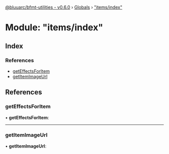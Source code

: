 [@bluuarc/bfmt-utilities - v0.6.0](../README.md) › [Globals](../globals.md) › ["items/index"](_items_index_.md)

# Module: "items/index"

## Index

### References

* [getEffectsForItem](_items_index_.md#geteffectsforitem)
* [getItemImageUrl](_items_index_.md#getitemimageurl)

## References

###  getEffectsForItem

• **getEffectsForItem**:

___

###  getItemImageUrl

• **getItemImageUrl**:
